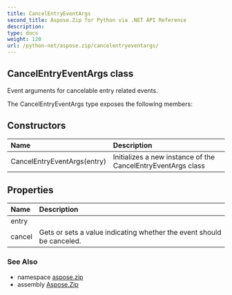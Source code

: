 ```yaml
---
title: CancelEntryEventArgs
second_title: Aspose.Zip for Python via .NET API Reference
description: 
type: docs
weight: 120
url: /python-net/aspose.zip/cancelentryeventargs/
---
```


## CancelEntryEventArgs class

Event arguments for cancelable entry related events.

The CancelEntryEventArgs type exposes the following members:
## Constructors
| Name | Description |
| :- | :- |
|CancelEntryEventArgs(entry)|Initializes a new instance of the CancelEntryEventArgs class|
## Properties
| Name | Description |
| :- | :- |
|entry|  |
|cancel|Gets or sets a value indicating whether the event should be canceled.|

### See Also

* namespace [aspose.zip](/zip/python-net/aspose.zip/)
* assembly [Aspose.Zip](/zip/python-net/)


